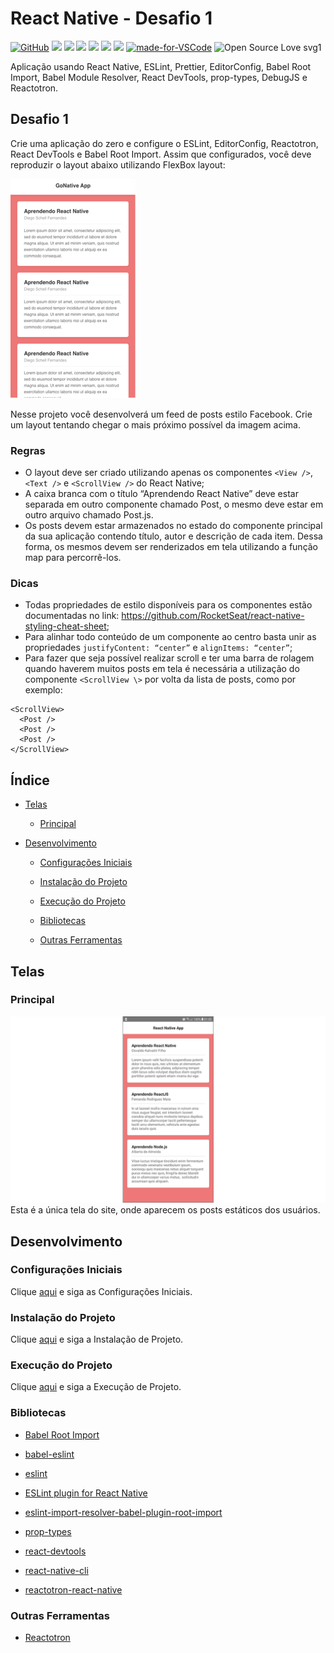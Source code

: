 # React Native - Desafio 1

[![GitHub](https://img.shields.io/github/license/mashape/apistatus.svg)](https://github.com/osvaldokalvaitir/react-native-desafio1/blob/master/LICENSE)
![](https://img.shields.io/github/package-json/v/osvaldokalvaitir/react-native-desafio1.svg)
![](https://img.shields.io/github/last-commit/osvaldokalvaitir/react-native-desafio1.svg?color=red)
![](https://img.shields.io/github/languages/top/osvaldokalvaitir/react-native-desafio1.svg?color=yellow)
![](https://img.shields.io/github/languages/count/osvaldokalvaitir/react-native-desafio1.svg?color=lightgrey)
![](https://img.shields.io/github/languages/code-size/osvaldokalvaitir/react-native-desafio1.svg)
![](https://img.shields.io/github/repo-size/osvaldokalvaitir/react-native-desafio1.svg?color=blueviolet)
[![made-for-VSCode](https://img.shields.io/badge/Made%20for-VSCode-1f425f.svg)](https://code.visualstudio.com/)
![Open Source Love svg1](https://badges.frapsoft.com/os/v1/open-source.svg?v=103)

Aplicação usando React Native, ESLint, Prettier, EditorConfig, Babel Root Import, Babel Module Resolver, React DevTools, prop-types, DebugJS e Reactotron.

## Desafio 1

Crie uma aplicação do zero e configure o ESLint, EditorConfig, Reactotron, React DevTools e Babel Root Import. Assim que configurados, você deve reproduzir o layout abaixo utilizando FlexBox layout:

![Feed](/assets/feed.png)

Nesse projeto você desenvolverá um feed de posts estilo Facebook. Crie um layout tentando chegar o mais próximo possível da imagem acima.

### Regras

- O layout deve ser criado utilizando apenas os componentes `<View />`, `<Text />` e `<ScrollView />` do React Native;
- A caixa branca com o título “Aprendendo React Native” deve estar separada em outro componente chamado Post, o mesmo deve estar em outro arquivo chamado Post.js.
- Os posts devem estar armazenados no estado do componente principal da sua aplicação contendo título, autor e descrição de cada item. Dessa forma, os mesmos devem ser renderizados em tela utilizando a função map para percorrê-los.

### Dicas

- Todas propriedades de estilo disponíveis para os componentes estão documentadas no link: https://github.com/RocketSeat/react-native-styling-cheat-sheet;
- Para alinhar todo conteúdo de um componente ao centro basta unir as propriedades `justifyContent: “center”` e `alignItems: “center”`;
- Para fazer que seja possível realizar scroll e ter uma barra de rolagem quando haverem muitos posts em tela é necessária a utilização do componente `<ScrollView \>` por volta da lista de posts, como por exemplo:

```
<ScrollView>
  <Post />
  <Post />
  <Post />
</ScrollView>
```

## Índice

- [Telas](#telas)

  - [Principal](#principal)

- [Desenvolvimento](#desenvolvimento)

  - [Configurações Iniciais](#configurações-iniciais)

  - [Instalação do Projeto](#instalação-do-projeto)

  - [Execução do Projeto](#execução-do-projeto)

  - [Bibliotecas](#bibliotecas)

  - [Outras Ferramentas](#outras-ferramentas)

## Telas

### Principal

![Main](/assets/main.png)
Esta é a única tela do site, onde aparecem os posts estáticos dos usuários.

## Desenvolvimento

### Configurações Iniciais

Clique [aqui](https://github.com/osvaldokalvaitir/projects-settings/blob/master/README.md) e siga as Configurações Iniciais.

### Instalação do Projeto

Clique [aqui](https://github.com/osvaldokalvaitir/projects-settings/blob/master/nodejs/nodejs.md) e siga a Instalação de Projeto.

### Execução do Projeto

Clique [aqui](https://github.com/osvaldokalvaitir/projects-settings/blob/master/nodejs/libs/react-native-cli.md) e siga a Execução de Projeto.

### Bibliotecas

- [Babel Root Import](https://github.com/osvaldokalvaitir/projects-settings/blob/master/nodejs/libs/babel-plugin-root-import.md)

- [babel-eslint](https://github.com/osvaldokalvaitir/projects-settings/blob/master/nodejs/libs/babel-eslint.md)

- [eslint](https://github.com/osvaldokalvaitir/projects-settings/blob/master/nodejs/libs/eslint.md)

- [ESLint plugin for React Native](https://github.com/osvaldokalvaitir/projects-settings/blob/master/nodejs/libs/eslint-plugin-react-native.md)

- [eslint-import-resolver-babel-plugin-root-import](https://github.com/osvaldokalvaitir/projects-settings/blob/master/nodejs/libs/eslint-import-resolver-babel-plugin-root-import.md)

- [prop-types](https://github.com/osvaldokalvaitir/projects-settings/blob/master/nodejs/libs/prop-types.md)

- [react-devtools](https://github.com/osvaldokalvaitir/projects-settings/blob/master/nodejs/libs/react-devtools.md)

- [react-native-cli](https://github.com/osvaldokalvaitir/projects-settings/blob/master/nodejs/libs/react-native-cli.md)

- [reactotron-react-native](https://github.com/osvaldokalvaitir/projects-settings/blob/master/nodejs/libs/reactotron-react-native.md)

### Outras Ferramentas

- [Reactotron](https://github.com/osvaldokalvaitir/projects-settings/blob/master/inspector/reactotron.md)
